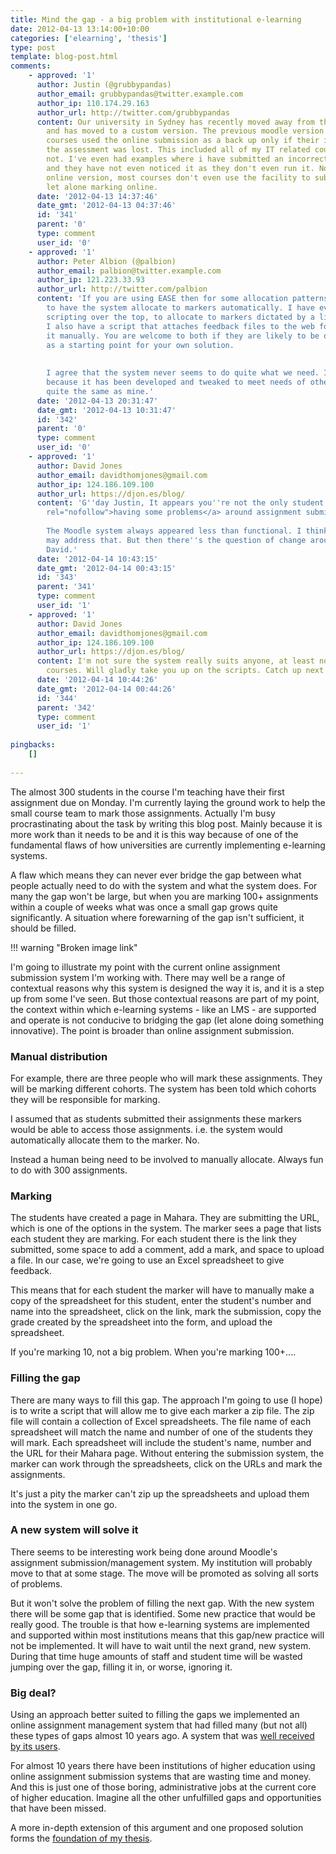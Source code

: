 ```yaml
---
title: Mind the gap - a big problem with institutional e-learning
date: 2012-04-13 13:14:00+10:00
categories: ['elearning', 'thesis']
type: post
template: blog-post.html
comments:
    - approved: '1'
      author: Justin (@grubbypandas)
      author_email: grubbypandas@twitter.example.com
      author_ip: 110.174.29.163
      author_url: http://twitter.com/grubbypandas
      content: Our university in Sydney has recently moved away from the moodle model
        and has moved to a custom version. The previous moodle version that was used most
        courses used the online submission as a back up only if their initial copy of
        the assessment was lost. This included all of my IT related courses I kid you
        not. I've even had examples where i have submitted an incorrect code file in the  submission
        and they have not even noticed it as they don't even run it. Now with this new
        online version, most courses don't even use the facility to submit electronically,
        let alone marking online.
      date: '2012-04-13 14:37:46'
      date_gmt: '2012-04-13 04:37:46'
      id: '341'
      parent: '0'
      type: comment
      user_id: '0'
    - approved: '1'
      author: Peter Albion (@palbion)
      author_email: palbion@twitter.example.com
      author_ip: 121.223.33.93
      author_url: http://twitter.com/palbion
      content: 'If you are using EASE then for some allocation patterns it is possible
        to have the system allocate to markers automatically. I have even managed, by
        scripting over the top, to allocate to markers dictated by a list in a spreadsheet.
        I also have a script that attaches feedback files to the web form without my doing
        it manually. You are welcome to both if they are likely to be of any use, even
        as a starting point for your own solution.
    
    
        I agree that the system never seems to do quite what we need. In part that is
        because it has been developed and tweaked to meet needs of others that are not
        quite the same as mine.'
      date: '2012-04-13 20:31:47'
      date_gmt: '2012-04-13 10:31:47'
      id: '342'
      parent: '0'
      type: comment
      user_id: '0'
    - approved: '1'
      author: David Jones
      author_email: davidthomjones@gmail.com
      author_ip: 124.186.109.100
      author_url: https://djon.es/blog/
      content: 'G''day Justin, It appears you''re not the only student <a href="http://tallynwarner.edublogs.org/2012/04/12/assignment-submissions/"
        rel="nofollow">having some problems</a> around assignment submission.
    
        The Moodle system always appeared less than functional. I think some current work
        may address that. But then there''s the question of change around academic practice.
        David.'
      date: '2012-04-14 10:43:15'
      date_gmt: '2012-04-14 00:43:15'
      id: '343'
      parent: '341'
      type: comment
      user_id: '1'
    - approved: '1'
      author: David Jones
      author_email: davidthomjones@gmail.com
      author_ip: 124.186.109.100
      author_url: https://djon.es/blog/
      content: I'm not sure the system really suits anyone, at least not anyone with large
        courses. Will gladly take you up on the scripts. Catch up next week.
      date: '2012-04-14 10:44:26'
      date_gmt: '2012-04-14 00:44:26'
      id: '344'
      parent: '342'
      type: comment
      user_id: '1'
    
pingbacks:
    []
    
---
```

The almost 300 students in the course I'm teaching have their first assignment due on Monday. I'm currently laying the ground work to help the small course team to mark those assignments. Actually I'm busy procrastinating about the task by writing this blog post. Mainly because it is more work than it needs to be and it is this way because of one of the fundamental flaws of how universities are currently implementing e-learning systems.

A flaw which means they can never ever bridge the gap between what people actually need to do with the system and what the system does. For many the gap won't be large, but when you are marking 100+ assignments within a couple of weeks what was once a small gap grows quite significantly. A situation where forewarning of the gap isn't sufficient, it should be filled.

!!! warning "Broken image link"

I'm going to illustrate my point with the current online assignment submission system I'm working with. There may well be a range of contextual reasons why this system is designed the way it is, and it is a step up from some I've seen. But those contextual reasons are part of my point, the context within which e-learning systems - like an LMS - are supported and operate is not conducive to bridging the gap (let alone doing something innovative). The point is broader than online assignment submission.

### Manual distribution

For example, there are three people who will mark these assignments. They will be marking different cohorts. The system has been told which cohorts they will be responsible for marking.

I assumed that as students submitted their assignments these markers would be able to access those assignments. i.e. the system would automatically allocate them to the marker. No.

Instead a human being need to be involved to manually allocate. Always fun to do with 300 assignments.

### Marking

The students have created a page in Mahara. They are submitting the URL, which is one of the options in the system. The marker sees a page that lists each student they are marking. For each student there is the link they submitted, some space to add a comment, add a mark, and space to upload a file. In our case, we're going to use an Excel spreadsheet to give feedback.

This means that for each student the marker will have to manually make a copy of the spreadsheet for this student, enter the student's number and name into the spreadsheet, click on the link, mark the submission, copy the grade created by the spreadsheet into the form, and upload the spreadsheet.

If you're marking 10, not a big problem. When you're marking 100+....

### Filling the gap

There are many ways to fill this gap. The approach I'm going to use (I hope) is to write a script that will allow me to give each marker a zip file. The zip file will contain a collection of Excel spreadsheets. The file name of each spreadsheet will match the name and number of one of the students they will mark. Each spreadsheet will include the student's name, number and the URL for their Mahara page. Without entering the submission system, the marker can work through the spreadsheets, click on the URLs and mark the assignments.

It's just a pity the marker can't zip up the spreadsheets and upload them into the system in one go.

### A new system will solve it

There seems to be interesting work being done around Moodle's assignment submission/management system. My institution will probably move to that at some stage. The move will be promoted as solving all sorts of problems.

But it won't solve the problem of filling the next gap. With the new system there will be some gap that is identified. Some new practice that would be really good. The trouble is that how e-learning systems are implemented and supported within most institutions means that this gap/new practice will not be implemented. It will have to wait until the next grand, new system. During that time huge amounts of staff and student time will be wasted jumping over the gap, filling it in, or worse, ignoring it.

### Big deal?

Using an approach better suited to filling the gaps we implemented an online assignment management system that had filled many (but not all) these types of gaps almost 10 years ago. A system that was [well received by its users](http://djon.es/blog/wp-content/uploads/2008/12/oasissubmit_v3.pdf).

For almost 10 years there have been institutions of higher education using online assignment submission systems that are wasting time and money. And this is just one of those boring, administrative jobs at the current core of higher education. Imagine all the other unfulfilled gaps and opportunities that have been missed.

A more in-depth extension of this argument and one proposed solution forms the [foundation of my thesis](/blog2/research/phd-thesis/).